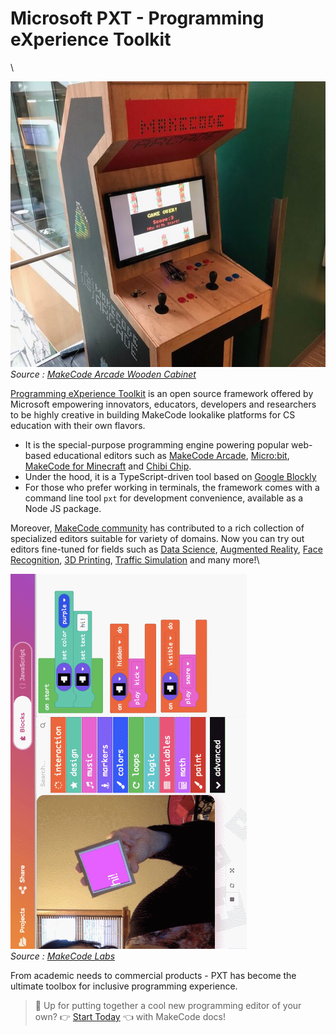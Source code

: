 # Microsoft PXT - Programming eXperience Toolkit

\


![Arcade Sprite Editor](../../assets/cabinet.jpg)\
_Source :_ [_MakeCode Arcade Wooden Cabinet_](https://arcade.makecode.com/hardware/raspberry-pi/wooden-cabinet)

[Programming eXperience Toolkit](https://github.com/microsoft/pxt) is an open source framework offered by Microsoft empowering innovators, educators, developers and researchers to be highly creative in building MakeCode lookalike platforms for CS education with their own flavors.

* It is the special-purpose programming engine powering popular web-based educational editors such as [MakeCode Arcade](https://arcade.makecode.com), [Micro:bit](https://makecode.microbit.org), [MakeCode for Minecraft](https://minecraft.makecode.com) and [Chibi Chip](https://makecode.chibitronics.com).
* Under the hood, it is a TypeScript-driven tool based on [Google Blockly](https://developers.google.com/blockly)
* For those who prefer working in terminals, the framework comes with a command line tool `pxt` for development convenience, available as a Node JS package.

Moreover, [MakeCode community](https://forum.makecode.com) has contributed to a rich collection of specialized editors suitable for variety of domains. Now you can try out editors fine-tuned for fields such as [Data Science](https://aka.ms/ds), [Augmented Reality](https://laboratoryforplayfulcomputation.github.io/arcadia/), [Face Recognition](https://github.com/JCSPEC/BuildUFace), [3D Printing](https://makecode.buildbee.com), [Traffic Simulation](https://github.com/liolop/Coraffic) and many more!\


![ARcadia Editor](../../assets/ar.png)\
_Source :_ [_MakeCode Labs_](https://makecode.com/labs)

From academic needs to commercial products - PXT has become the ultimate toolbox for inclusive programming experience.

> 📝 Up for putting together a cool new programming editor of your own? 👉 [Start Today](https://makecode.com/target-creation) 👈 with MakeCode docs!
